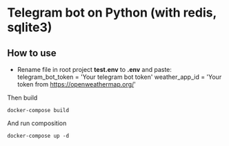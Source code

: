 # Telegram bot on Python (with redis, sqlite3)

## How to use

- Rename file in root project **test.env** to **.env** and paste:
    telegram_bot_token = 'Your telegram bot token'
    weather_app_id = 'Your token from https://openweathermap.org/'

Then build

    docker-compose build

And run composition

    docker-compose up -d
